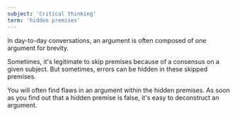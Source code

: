```yaml
---
subject: 'Critical thinking'
term: 'hidden premises'
---
```


In day-to-day conversations, an argument is often composed of one argument for brevity.

Sometimes, it's legitimate to skip premises because of a consensus on a given subject. But sometimes, errors can be hidden in these skipped premises.

You will often find flaws in an argument within the hidden premises. As soon as you find out that a hidden premise is false, it's easy to deconstruct an argument.